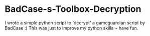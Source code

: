 # BadCase-s-Toolbox-Decryption
I wrote a simple python script to 'decrypt' a gameguardian script by BadCase :)
This was just to improve my python skills + have fun.
